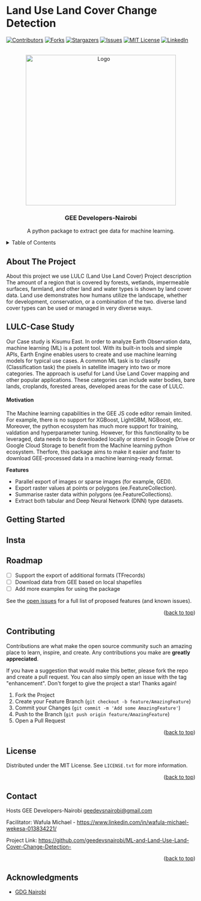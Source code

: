 # Land Use Land Cover Change Detection

<div id="top"></div>

<!-- PROJECT SHIELDS -->
<!--
*** I'm using markdown "reference style" links for readability.
*** Reference links are enclosed in brackets [ ] instead of parentheses ( ).
*** See the bottom of this document for the declaration of the reference variables
*** for contributors-url, forks-url, etc. This is an optional, concise syntax you may use.
*** https://www.markdownguide.org/basic-syntax/#reference-style-links
-->

[![Contributors][contributors-shield]][contributors-url]
[![Forks][forks-shield]][forks-url]
[![Stargazers][stars-shield]][stars-url]
[![Issues][issues-shield]][issues-url]
[![MIT License][license-shield]][license-url]
[![LinkedIn][linkedin-shield]][linkedin-url]


<!-- PROJECT LOGO -->
<br />
<div align="center">
  <a href="https://github.com/Geethen/geeml">
    <img src="./images/GEEDEVSNairobi.png" alt="Logo" width="400" height="400">
  </a>

<h3 align="center">GEE Developers-Nairobi</h3>

  <p align="center">
    A python package to extract gee data for machine learning.
  </p>
</div>


<!-- TABLE OF CONTENTS -->
<details>
  <summary>Table of Contents</summary>
  <ol>
    <li>
      <a href="#about-the-project">Problem Statement</a>
    </li>
    <li>
      <a href="#Case Study">LULC-Case Study</a>
    </li>
    <li>
      <a href="#Project Work Flow">Project Work Flow</a>
      <ul>
        <li><a href="#Step 1.">Step 1. Data collection and preprocessing</a></li>
      </ul>
      <ul>
        <li><a href="#Step 2.">Step 2: Generation of the training samples</a></li>
      </ul>
      <ul>
        <li><a href="#Step 3.">Step 3: Training the ML Model for Classification</a></li>
      </ul>
      <ul>
        <li><a href="#Step 4.">Step 4: Visualization of the classified image</a></li>
      </ul>
      <ul>
        <li><a href="#Step 5.">Step 5: Change Detection</a></li>
      </ul>
      <ul>
        <li><a href="#Step 6.">Step 6: Area computation for each LULC Classes</a></li>
      </ul>      
    </li>
    <li><a href="#roadmap">Roadmap</a></li>
    <li><a href="#contributing">Contributing</a></li>
    <li><a href="#license">License</a></li>
    <li><a href="#contact">Contact</a></li>
    <li><a href="#acknowledgments">Acknowledgments</a></li>
  </ol>
</details>



<!-- ABOUT THE PROJECT -->
## About The Project
About this project we use LULC (Land Use Land Cover) Project description
The amount of a region that is covered by forests, wetlands, impermeable surfaces, farmland, and other land and water types is shown by land cover data.
Land use demonstrates how humans utilize the landscape, whether for development, conservation, or a combination of the two. diverse land cover types can be used or managed in very diverse ways.

## LULC-Case Study
Our Case study is Kisumu East. In order to analyze Earth Observation data, machine learning (ML) is a potent tool. With its built-in tools and simple APIs, Earth Engine enables users to create and use machine learning models for typical use cases. A common ML task is to classify (Classification task) the pixels in satellite imagery into two or more categories. The approach is useful for Land Use Land Cover mapping and other popular applications. These categories can include water bodies, bare lands, croplands, forested areas, developed areas for the case of LULC.

#### Motivation
The Machine learning capabilities in the GEE JS code editor remain limited. For example, there is no support for XGBoost, LightGBM, NGBoost, etc. Moreover, the python ecosystem has much more support for training, valdation and hyperparameter tuning. However, for this functionality to be leveraged, data needs to be downloaded locally or stored in Google Drive or Google Cloud Storage to benefit from the Machine learning python ecosystem. Therfore, this package aims to make it easier and faster to download GEE-processed data in a machine learning-ready format. 

**Features**
* Parallel export of images or sparse images (for example, GEDI).
* Export raster values at points or polygons (ee.FeatureCollection).
* Summarise raster data within polygons (ee.FeatureCollections).
* Extract both tabular and Deep Neural Network (DNN) type datasets.

<!-- GETTING STARTED -->
## Getting Started

## Insta

<!-- ROADMAP -->
## Roadmap

- [ ] Support the export of additional formats (TFrecords)
- [ ] Download data from GEE based on local shapefiles
- [ ] Add more examples for using the package

See the [open issues](https://github.com/Geethen/geeml/issues) for a full list of proposed features (and known issues).

<p align="right">(<a href="#top">back to top</a>)</p>



<!-- CONTRIBUTING -->
## Contributing

Contributions are what make the open source community such an amazing place to learn, inspire, and create. Any contributions you make are **greatly appreciated**.

If you have a suggestion that would make this better, please fork the repo and create a pull request. You can also simply open an issue with the tag "enhancement".
Don't forget to give the project a star! Thanks again!

1. Fork the Project
2. Create your Feature Branch (`git checkout -b feature/AmazingFeature`)
3. Commit your Changes (`git commit -m 'Add some AmazingFeature'`)
4. Push to the Branch (`git push origin feature/AmazingFeature`)
5. Open a Pull Request

<p align="right">(<a href="#top">back to top</a>)</p>



<!-- LICENSE -->
## License

Distributed under the MIT License. See `LICENSE.txt` for more information.

<p align="right">(<a href="#top">back to top</a>)</p>



<!-- CONTACT -->
## Contact
Hosts GEE Developers-Nairobi geedevsnairobi@gmail.com

Facilitator: Wafula Michael - https://www.linkedin.com/in/wafula-michael-wekesa-013834221/

Project Link: https://github.com/geedevsnairobi/ML-and-Land-Use-Land-Cover-Change-Detection-

<p align="right">(<a href="#top">back to top</a>)</p>

<!-- ACKNOWLEDGMENTS -->
## Acknowledgments

* [GDG Nairobi](https://gdg.community.dev/gdg-nairobi/)


<!-- MARKDOWN LINKS & IMAGES -->
<!-- https://www.markdownguide.org/basic-syntax/#reference-style-links -->
[contributors-shield]: https://img.shields.io/github/contributors/Geethen/geeml.svg?style=for-the-badge
[contributors-url]: https://github.com/Geethen/geeml/graphs/contributors
[forks-shield]: https://img.shields.io/github/forks/Geethen/geeml.svg?style=for-the-badge
[forks-url]: https://github.com/Geethen/geeml/network/members
[stars-shield]: https://img.shields.io/github/stars/Geethen/geeml.svg?style=for-the-badge
[stars-url]: https://github.com/Geethen/geeml/stargazers
[issues-shield]: https://img.shields.io/github/issues/Geethen/geeml.svg?style=for-the-badge
[issues-url]: https://github.com/Geethen/geeml/issues
[license-shield]: https://img.shields.io/github/license/Geethen/geeml.svg?style=for-the-badge
[license-url]: https://github.com/Geethen/geeml/blob/master/LICENSE.txt
[linkedin-shield]: https://img.shields.io/badge/-LinkedIn-black.svg?style=for-the-badge&logo=linkedin&colorB=555
[linkedin-url]: https://linkedin.com/in/linkedin_username
[product-screenshot]: images/screenshot.png

